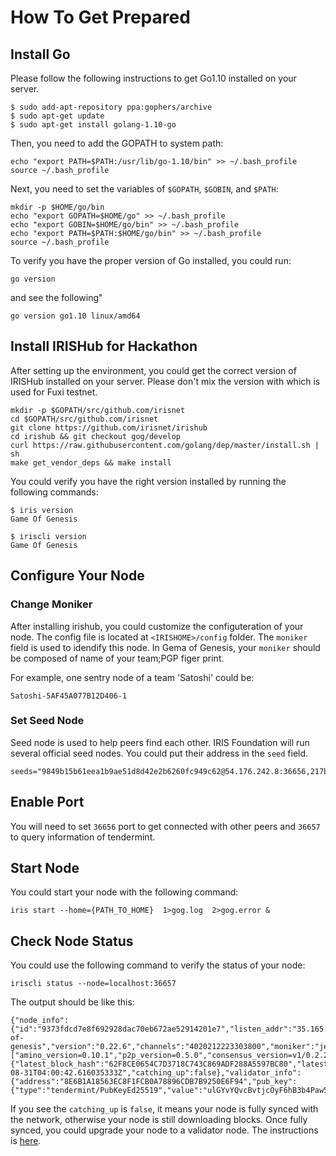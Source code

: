 # How To Get Prepared

## Install Go

Please follow the following instructions to get Go1.10 installed on your server.

```
$ sudo add-apt-repository ppa:gophers/archive
$ sudo apt-get update
$ sudo apt-get install golang-1.10-go
```

Then, you need to add the GOPATH to system path:

```
echo "export PATH=$PATH:/usr/lib/go-1.10/bin" >> ~/.bash_profile
source ~/.bash_profile

```

Next, you need to set the variables of `$GOPATH`, `$GOBIN`, and `$PATH`:

```
mkdir -p $HOME/go/bin
echo "export GOPATH=$HOME/go" >> ~/.bash_profile
echo "export GOBIN=$HOME/go/bin" >> ~/.bash_profile
echo "export PATH=$PATH:$HOME/go/bin" >> ~/.bash_profile
source ~/.bash_profile
```

To verify you have the proper version of Go installed, you could run:

```
go version
```
and see the following"
```
go version go1.10 linux/amd64
```

## Install IRISHub for Hackathon

After setting up the environment, you could get the correct version of IRISHub installed on your server. Please don't mix the version with which is used for Fuxi testnet.

```
mkdir -p $GOPATH/src/github.com/irisnet
cd $GOPATH/src/github.com/irisnet
git clone https://github.com/irisnet/irishub
cd irishub && git checkout gog/develop
curl https://raw.githubusercontent.com/golang/dep/master/install.sh | sh
make get_vendor_deps && make install
```

You could verify you have the right version installed by running the following commands: 

```
$ iris version
Game Of Genesis
    
$ iriscli version
Game Of Genesis
```

## Configure Your Node

### Change Moniker

After installing irishub, you could customize the configuteration of your node. The config file is located at `<IRISHOME>/config` folder. The `moniker` field is used to idendify this node. In Gema of Genesis, your `moniker` should be composed of name of your team;PGP figer print.

For example, one sentry node of a team 'Satoshi' could be:
```
Satoshi-5AF45A077B12D406-1
```

### Set Seed Node

Seed node is used to help peers find each other. IRIS Foundation will run several official seed nodes. You could put their address in the `seed` field. 

```
seeds="9849b15b61eea1b9ae51d8d42e2b6260fc949c62@54.176.242.8:36656,217b161adf9824114a4f332c5887010c34783ae2@52.8.50.183:36656"
```

## Enable Port

You will need to set `36656` port to get connected with other peers and `36657` to query information of tendermint.

## Start Node

You could start your node with the following command:

```
iris start --home={PATH_TO_HOME}  1>gog.log  2>gog.error & 
```

## Check Node Status

You could use the following command to verify the status of your node:

```
iriscli status --node=localhost:36657
```

The output should be like this:

```
{"node_info":{"id":"9373fdcd7e8f692928dac70eb672ae52914201e7","listen_addr":"35.165.232.141:36656","network":"game-of-genesis","version":"0.22.6","channels":"4020212223303800","moniker":"jerry","other":["amino_version=0.10.1","p2p_version=0.5.0","consensus_version=v1/0.2.2","rpc_version=0.7.0/3","tx_index=on","rpc_addr=tcp://0.0.0.0:36657"]},"sync_info":{"latest_block_hash":"62F8CE0654C7D3718C743C869ADF288A5597BC80","latest_app_hash":"EB362F02818B8E3B3852F8C954EECDBB87A20711","latest_block_height":"24073","latest_block_time":"2018-08-31T04:00:42.616035333Z","catching_up":false},"validator_info":{"address":"8E6B1A18563EC8F1FCB0A78896CDB7B9250E6F94","pub_key":{"type":"tendermint/PubKeyEd25519","value":"ulGYvYQvcBvtjcOyF6hB3b4Paw5VxjoXLT1d8xgEmnE="},"voting_power":"0"}}
```

If you see the 	`catching_up` is `false`, it means your node is fully synced with the network, otherwise your node is still downloading blocks. Once fully synced, you could upgrade your node to a validator node. The instructions is [here]().	
